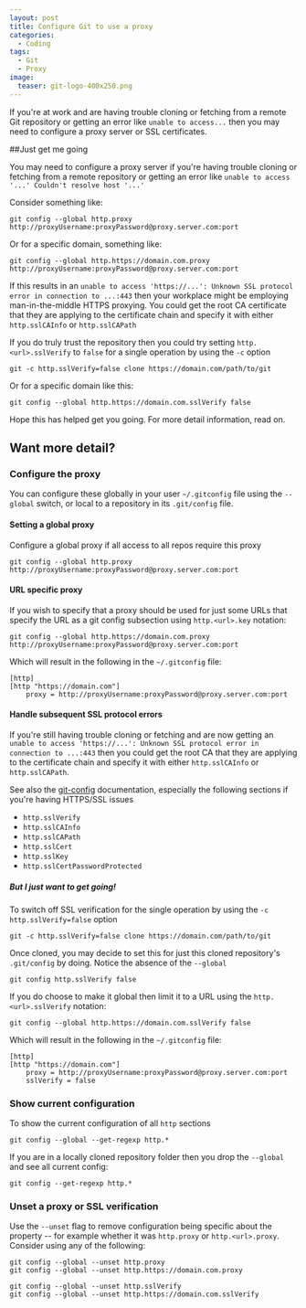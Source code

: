 ```yaml
---
layout: post
title: Configure Git to use a proxy
categories: 
  - Coding
tags:
  - Git
  - Proxy
image:
  teaser: git-logo-400x250.png
---
```


If you're at work and are having trouble cloning or fetching from a remote 
Git repository or getting an error like `unable to access...`
then you may need to configure a proxy server or SSL certificates.


<!--end-of-excerpt-->

##Just get me going

You may need to configure a proxy server if you're having trouble cloning 
or fetching from a remote repository or getting an error 
like `unable to access '...' Couldn't resolve host '...'`

Consider something like:

~~~
git config --global http.proxy http://proxyUsername:proxyPassword@proxy.server.com:port
~~~

Or for a specific domain, something like:

~~~
git config --global http.https://domain.com.proxy http://proxyUsername:proxyPassword@proxy.server.com:port
~~~

If this results in an `unable to access 'https://...': Unknown SSL protocol error in connection to ...:443` then
your workplace might be employing man-in-the-middle HTTPS proxying. 
You could get the root CA certificate that they are applying to the certificate chain
and specify it with either `http.sslCAInfo` or `http.sslCAPath`

If you do truly trust the repository then you could try setting `http.<url>.sslVerify` 
to `false` for a single operation 
by using the `-c` option

~~~
git -c http.sslVerify=false clone https://domain.com/path/to/git
~~~

Or for a specific domain like this:

~~~
git config --global http.https://domain.com.sslVerify false
~~~

Hope this has helped get you going. For more detail information, read on.

## Want more detail?

### Configure the proxy 

You can configure these globally in your user `~/.gitconfig` file using the `--global` switch, or local to a repository in its `.git/config` file.

#### Setting a global proxy

Configure a global proxy if all access to all repos require this proxy

~~~
git config --global http.proxy http://proxyUsername:proxyPassword@proxy.server.com:port
~~~

#### URL specific proxy

If you wish to specify that a proxy should be used for just 
some URLs that specify the URL as a git config subsection
using `http.<url>.key` notation:

~~~
git config --global http.https://domain.com.proxy http://proxyUsername:proxyPassword@proxy.server.com:port
~~~

Which will result in the following in the `~/.gitconfig` file:

~~~
[http]
[http "https://domain.com"]
	proxy = http://proxyUsername:proxyPassword@proxy.server.com:port
~~~

#### Handle subsequent SSL protocol errors

If you're still having trouble cloning or fetching and are now getting 
an `unable to access 'https://...': Unknown SSL protocol error in connection to ...:443` then
you could get the root CA that they are applying to the certificate chain
and specify it with either `http.sslCAInfo` or `http.sslCAPath`.

See also the [git-config](https://git-scm.com/docs/git-config) documentation, especially the following 
sections if you're having HTTPS/SSL issues
 
 * `http.sslVerify`
 * `http.sslCAInfo`
 * `http.sslCAPath`
 * `http.sslCert`
 * `http.sslKey`
 * `http.sslCertPasswordProtected`

##### But I just want to get going!

To switch off SSL verification for the single operation 
by using the `-c http.sslVerify=false` option

~~~
git -c http.sslVerify=false clone https://domain.com/path/to/git
~~~

Once cloned, you may decide to set this for just this cloned 
repository's `.git/config` by doing. Notice the absence of the `--global`

~~~
git config http.sslVerify false
~~~

If you do choose to make it global then limit it to a URL using 
the `http.<url>.sslVerify` notation: 

~~~
git config --global http.https://domain.com.sslVerify false
~~~

Which will result in the following in the `~/.gitconfig` file:

~~~
[http]
[http "https://domain.com"]
	proxy = http://proxyUsername:proxyPassword@proxy.server.com:port
	sslVerify = false
~~~

### Show current configuration

To show the current configuration of all `http` sections

~~~
git config --global --get-regexp http.*
~~~

If you are in a locally cloned repository folder then you drop 
the `--global` and see all current config:

~~~
git config --get-regexp http.*
~~~

### Unset a proxy or SSL verification

Use the `--unset` flag to remove configuration being specific about the
property -- for example whether it was `http.proxy` or `http.<url>.proxy`. 
Consider using any of the following:

~~~
git config --global --unset http.proxy
git config --global --unset http.https://domain.com.proxy

git config --global --unset http.sslVerify
git config --global --unset http.https://domain.com.sslVerify
~~~
